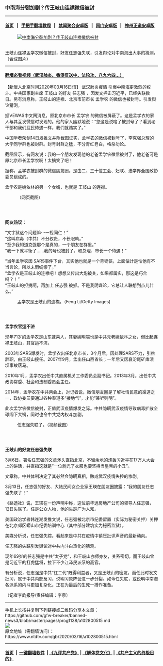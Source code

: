 ### 中南海分裂加剧？传王岐山连襟微信被封
------------------------

#### [首页](https://github.com/gfw-breaker/banned-news3/blob/master/README.md) &nbsp;&nbsp;|&nbsp;&nbsp; [手把手翻墙教程](https://github.com/gfw-breaker/guides/wiki) &nbsp;&nbsp;|&nbsp;&nbsp; [禁闻聚合安卓版](https://github.com/gfw-breaker/bn-android) &nbsp;&nbsp;|&nbsp;&nbsp; [网门安卓版](https://github.com/oGate2/oGate) &nbsp;&nbsp;|&nbsp;&nbsp; [神州正道安卓版](https://github.com/SzzdOgate/update) 



<div><div class="featured_image">
 <a href="https://i.ntdtv.com/assets/uploads/2020/03/ff0e8db3f79f08223921ff2d8be00141.jpg" target="_blank">
  <figure>
   <img alt="中南海分裂加剧？传王岐山连襟微信被封" src="https://i.ntdtv.com/assets/uploads/2020/03/ff0e8db3f79f08223921ff2d8be00141-800x450.jpg"/>
  </figure><br/>
 </a>
 <span class="caption">
  王岐山连襟孟学农微信被封，好友任志强失联，引发舆论对中南海出大事的猜测。（合成图片）
 </span>
</div>
</div><hr/>

#### [翻墙必看视频（武汉肺炎、香港反送中、法轮功、八九六四...）](https://github.com/gfw-breaker/banned-news3/blob/master/pages/link3.md)

<div><div class="post_content" itemprop="articleBody">
 <p>
  【新唐人北京时间2020年03月16日讯】
  <ok href="https://www.ntdtv.com/gb/442749.htm">
   武汉肺炎疫情
  </ok>
  引爆中南海更激烈的权斗。中共国家副主席
  <ok href="https://www.ntdtv.com/gb/王岐山.htm">
   王岐山
  </ok>
  的好友
  <ok href="https://www.ntdtv.com/gb/任志强.htm">
   任志强
  </ok>
  ，因发文抨击习近平，已经失联数日。另有消息称，王岐山的连襟、北京市前市长
  <ok href="https://www.ntdtv.com/gb/孟学农.htm">
   孟学农
  </ok>
  的微信也被封号。引发舆论猜测。
 </p>
 <p>
  据VEWAS中文网消息，原北京市市长
  <ok href="https://www.ntdtv.com/gb/孟学农.htm">
   孟学农
  </ok>
  的微信被屏蔽了。这是孟学农的家人与其互发微信时发现的。他的家人幽默地说：“您这是说啥了被封号了？看到老干部和我们屁民待遇一样，我们就踏实了。”
 </p>
 <p>
  中国学者荣剑14日发推文并附截图证实，孟学农的微信被封号了，李克强总理的大学同学群也被封群。封号封群之猛，不分青红皂白，格杀勿论。
 </p>
 <p>
  截图显示，有网友说：我的一个朋友发现他的老爸孟学农微信被封了，他老爸可是原北京市长孟学农啊！太搞笑了吧！
 </p>
 <p>
  据称，孟学农被封群的微信朋友圈，是由二、三十位工会、妇联、法学界全国政协委员组成的。
 </p>
 <p>
  孟学农是姚依林的另一个女婿，也就是
  <ok href="https://www.ntdtv.com/gb/王岐山.htm">
   王岐山
  </ok>
  的连襟。
 </p>
 <figure class="wp-caption alignnone" id="attachment_102800531" style="width: 600px">
  <ok href="https://i.ntdtv.com/assets/uploads/2020/03/ETCkppeUEAAYUYr.jpg">
   <img alt="" class="size-medium wp-image-102800531" src="https://i.ntdtv.com/assets/uploads/2020/03/ETCkppeUEAAYUYr-600x1067.jpg"/>
  </ok>
  <br/><figcaption class="wp-caption-text">
   （网页截图）
  </figcaption><br/>
 </figure><br/>
 <p>
  <strong>
   网友热议：
  </strong>
 </p>
 <p>
  “文字狱这个问题嘛⋯一视同仁！”
  <br/>
  “这叫病毒（中共）不分权贵，不长眼睛。”
  <br/>
  “至少我知道克强那个是真的，一个朋友在群里。”
  <br/>
  “我一下就平衡了……我的号也被封了，和总理、市长一个待遇！”
 </p>
 <p>
  “当年孟学农因 SARS事件下台，其实他也就是一个背锅侠，上面估计是怕他有不当言论，所以未雨绸缪了。”
  <br/>
  “孟学农是王岐山的连襟吧！想想又传出大炮被关，如果都属实，那这是巧合吗？！”
  <br/>
  “王岐山的担挑啊，再加上
  <ok href="https://www.ntdtv.com/gb/任志强.htm">
   任志强
  </ok>
  被抓。不是我阴谋论，它总让人联想到点儿什么。”
 </p>
 <figure class="wp-caption alignnone" id="attachment_102729140" style="width: 600px">
  <ok href="https://i.ntdtv.com/assets/uploads/2019/12/GettyImages-182595886.jpg">
   <img alt="" class="size-medium wp-image-102729140" src="https://i.ntdtv.com/assets/uploads/2019/12/GettyImages-182595886-600x338.jpg"/>
  </ok>
  <br/><figcaption class="wp-caption-text">
   孟学农是王岐山的连襟。（Feng Li/Getty Images)
  </figcaption><br/>
 </figure><br/>
 <p>
  <strong>
   孟学农官运不济
  </strong>
 </p>
 <p>
  现年71岁的孟学农是山东蓬莱人，其妻姚明端也是中共元老姚依林之女，但比起连襟王岐山，其官运不济。
 </p>
 <p>
  2003年SARS爆发时，孟学农出任北京市长，3个月后，因处理SARS不力，引咎辞职，由王岐山接任。2007年9月，孟出任山西省长；一年后又因襄汾尾矿库溃坝事故落马。
 </p>
 <p>
  2010年1月，孟学农出任中共直属机关工作委员会副书记。2013年3月，出任中共政协常委、社会和法制委员会主任。
 </p>
 <p>
  2014年，孟学农在中共两会上，对记者说，微信朋友圈是了解社情民意的渠道之一，政协委员要通过各种渠道多“接地气”，才能“兼听则明”。
 </p>
 <p>
  此次孟学农微信被封，正值武汉疫情爆发之际。中共隐瞒武汉疫情导致病毒扩散全球闯下大祸，同时也令中共党内权斗加剧。
 </p>
 <figure class="wp-caption alignnone" id="attachment_102623197" style="width: 600px">
  <ok href="https://i.ntdtv.com/assets/uploads/2019/07/1-234.jpg">
   <img alt="" class="size-medium wp-image-102623197" src="https://i.ntdtv.com/assets/uploads/2019/07/1-234-600x338.jpg"/>
  </ok>
  <br/><figcaption class="wp-caption-text">
   任志强失联了。（视频截图）
  </figcaption><br/>
 </figure><br/>
 <p>
  <strong>
   王岐山的好友任志强失联
  </strong>
 </p>
 <p>
  3月6日，署名任志强的文章矛头直指北京，不留余地的炮轰习近平在17万人大会上的讲话，并直指这就是“一位剥光了衣服也要坚持当皇帝的小丑”。
 </p>
 <p>
  文章称，中共体制决定了其必然会隐瞒真相，酿成武汉疫情失控的惨剧。
 </p>
 <p>
  3月13日，任志强的好友、大陆民间女企业家王瑛在朋友圈披露：“我的朋友任志强失联了！”
 </p>
 <p>
  《路透社》说，王瑛在一份声明中称，这位前华远房地产公司的领导人任志强，12日失联了。任是公众人物，他的失踪广为人知。
 </p>
 <p>
  美国政治学者韩连潮发推文说，任志强被北京市纪委留置（实际为秘密关押）关押在北京郊区蟒山市纪委培训中心（其中部分建筑实为秘密监狱）。
 </p>
 <p>
  美媒分析说，任志强失踪，看起来是中共在疫情中镇压批评声音的最新动向。
 </p>
 <p>
  任志强的失踪引发舆论对中共内斗白热化的猜测。
 </p>
 <p>
  现年69岁的任志强是中共“太子党”，和王岐山亦师亦友，关系密切。而王岐山曾是习近平的打虎猛将，拉下不少江泽民派系的高官。
 </p>
 <p>
  有分析说，任志强是中共“红二代”既得利益者，又是王岐山的密友，而任此时发文批习，属于中共内部反习，说明习原阵营进一步分裂。如今任失联，或说明中南海各派系的内斗更加复杂化，正在为最后的生死一搏作准备。
 </p>
 <p>
  （记者李韵报导/责任编辑：李泉）
 </p>
 <div class="single_ad">
 </div>
</div>
</div>
<hr/>
手机上长按并复制下列链接或二维码分享本文章：<br/>
https://github.com/gfw-breaker/banned-news3/blob/master/pages/prog1138/a102800515.md <br/>
<a href='https://github.com/gfw-breaker/banned-news3/blob/master/pages/prog1138/a102800515.md'><img src='https://github.com/gfw-breaker/banned-news3/blob/master/pages/prog1138/a102800515.md.png'/></a> <br/>
原文地址（需翻墙访问）：https://www.ntdtv.com/gb/2020/03/16/a102800515.html


------------------------
#### [首页](https://github.com/gfw-breaker/banned-news3/blob/master/README.md) &nbsp;|&nbsp; [一键翻墙软件](https://github.com/gfw-breaker/nogfw/blob/master/README.md) &nbsp;| [《九评共产党》](https://github.com/gfw-breaker/9ping.md/blob/master/README.md#九评之一评共产党是什么) | [《解体党文化》](https://github.com/gfw-breaker/jtdwh.md/blob/master/README.md) | [《共产主义的终极目的》](https://github.com/gfw-breaker/gczydzjmd.md/blob/master/README.md)


<img src='http://gfw-breaker.win/banned-news3/pages/prog1138/a102800515.md' width='0px' height='0px'/>